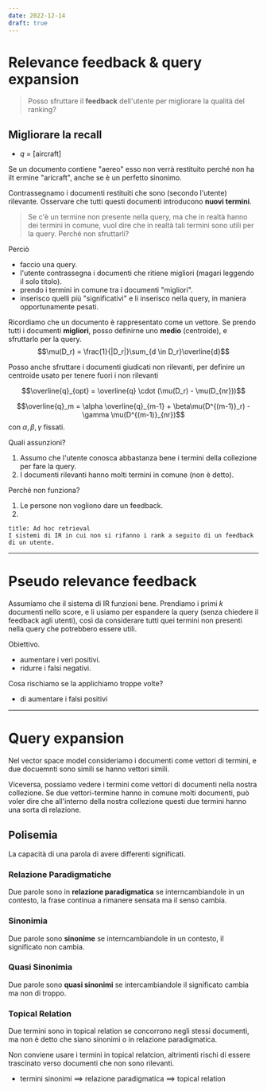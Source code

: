 ```yaml
---
date: 2022-12-14
draft: true
---
```


# Relevance feedback & query expansion

> Posso sfruttare il **feedback** dell'utente per migliorare la qualità del ranking?

## Migliorare la recall
- $q$ = \[aircraft\]

Se un documento contiene "aereo" esso non verrà restituito perché non ha ilt ermine "aricraft", anche se è un perfetto sinonimo.

Contrassegnamo i documenti restituiti che sono (secondo l'utente) rilevante.
Osservare che tutti questi documenti introducono **nuovi termini**.

> Se c'è un termine non presente nella query, ma che in realtà hanno dei termini in comune, vuol dire che in realtà tali termini sono utili per la query. Perché non sfruttarli?

Perciò
- faccio una query.
- l'utente contrassegna i documenti che ritiene migliori (magari leggendo il solo titolo).
- prendo i termini in comune tra i documenti "migliori".
- inserisco quelli più "significativi" e li inserisco nella query, in maniera opportunamente pesati.

Ricordiamo che un documento è rappresentato come un vettore.
Se prendo tutti i documenti **migliori**, posso definirne uno **medio** (centroide), e sfruttarlo per la query.
$$\mu(D_r) = \frac{1}{|D_r|}\sum_{d \in D_r}\overline{d}$$

Posso anche sfruttare i documenti giudicati non rilevanti, per definire un centroide usato per tenere fuori i non rilevanti

$$\overline{q}_{opt} = \overline{q} \cdot (\mu(D_r) -  \mu(D_{nr}))$$

$$\overline{q}_m = \alpha \overline{q}_{m-1} + \beta\mu(D^{(m-1)}_r) - \gamma \mu(D^{(m-1)}_{nr})$$
con $\alpha, \beta, \gamma$ fissati.

Quali assunzioni?
1. Assumo che l'utente conosca abbastanza bene i termini della collezione per fare la query.
2. I documenti rilevanti hanno molti termini in comune (non è detto).

Perché non funziona?
1. Le persone non vogliono dare un feedback.
2. 

```ad-tldr
title: Ad hoc retrieval
I sistemi di IR in cui non si rifanno i rank a seguito di un feedback di un utente.
```


----------
# Pseudo relevance feedback
Assumiamo che il sistema di IR funzioni bene.
Prendiamo i primi $k$ documenti nello score, e li usiamo per espandere la query (senza chiedere il feedback agli utenti), così da considerare tutti quei termini non presenti nella query che potrebbero essere utili.

Obiettivo.
- aumentare i veri positivi.
- ridurre i falsi negativi.

Cosa rischiamo se la applichiamo troppe volte?
- di aumentare i falsi positivi

------------
# Query expansion
Nel vector space model consideriamo i documenti come vettori di termini, e due docuemnti sono simili se hanno vettori simili.

Viceversa, possiamo vedere i termini come vettori di documenti nella nostra collezione.
Se due vettori-termine hanno in comune molti documenti, può voler dire che all'interno della nostra collezione questi due termini hanno una sorta di relazione.

## Polisemia
La capacità di una parola di avere differenti significati.

### Relazione Paradigmatiche
Due parole sono in **relazione paradigmatica** se interncambiandole in un contesto, la frase continua a rimanere sensata ma il senso cambia.

### Sinonimia
Due parole sono **sinonime** se interncambiandole in un contesto, il significato non cambia.

### Quasi Sinonimia
Due parole sono **quasi sinonimi** se intercambiandole il significato cambia ma non di troppo.

### Topical Relation
Due termini sono in topical relation se concorrono negli stessi documenti, ma non è detto che siano sinonimi o in relazione paradigmatica.

Non conviene usare i termini in topical relatcion, altrimenti rischi di essere trascinato verso documenti che non sono rilevanti.

- termini sinonimi $\implies$ relazione paradigmatica $\implies$ topical relation
